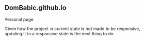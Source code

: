 ## DomBabic.github.io
Personal page

Given how the project in current state is not made to be responsive, updating it to a responsive state is the next thing to do.
